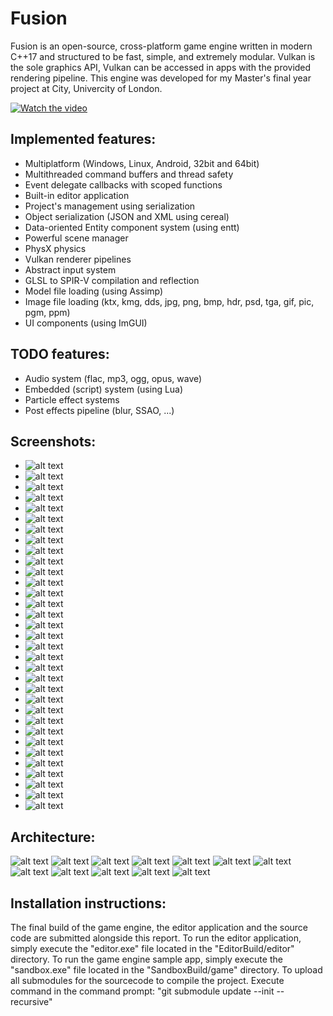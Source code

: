# Fusion

Fusion is an open-source, cross-platform game engine written in modern C++17 and structured to be fast, simple, and extremely modular.
Vulkan is the sole graphics API, Vulkan can be accessed in apps with the provided rendering pipeline.
This engine was developed for my Master's final year project at City, Univercity of London.

[![Watch the video](https://img.youtube.com/vi/xCEj8s233eM/0.jpg)](https://www.youtube.com/watch?v=xCEj8s233eM)

## Implemented features:
- Multiplatform (Windows, Linux, Android, 32bit and 64bit)
- Multithreaded command buffers and thread safety
- Event delegate callbacks with scoped functions
- Built-in editor application
- Project's management using serialization
- Object serialization (JSON and XML using cereal)
- Data-oriented Entity component system (using entt)
- Powerful scene manager
- PhysX physics
- Vulkan renderer pipelines
- Abstract input system
- GLSL to SPIR-V compilation and reflection
- Model file loading (using Assimp)
- Image file loading (ktx, kmg, dds, jpg, png, bmp, hdr, psd, tga, gif, pic, pgm, ppm)
- UI components (using ImGUI)

## TODO features:
- Audio system (flac, mp3, ogg, opus, wave)
- Embedded (script) system (using Lua)
- Particle effect systems
- Post effects pipeline (blur, SSAO, ...)

## Screenshots:
- ![alt text](https://i.ibb.co/JtdJhJx/image-028.png)
- ![alt text](https://i.ibb.co/hsM0Tx8/image-029.png)
- ![alt text](https://i.ibb.co/NCRLY34/image-030.jpg)
- ![alt text](https://i.ibb.co/fdN2KsH/image-031.jpg)
- ![alt text](https://i.ibb.co/6mH2ZxM/image-032.jpg)
- ![alt text](https://i.ibb.co/g65qp5t/image-033.png)
- ![alt text](https://i.ibb.co/xMLGrKz/image-034.png)
- ![alt text](https://i.ibb.co/gvXbV1P/image-035.png)
- ![alt text](https://i.ibb.co/19STRkk/image-036.png)
- ![alt text](https://i.ibb.co/5sCpWXN/image-037.png)
- ![alt text](https://i.ibb.co/b77z7sp/image-038.png)
- ![alt text](https://i.ibb.co/SnDQB4b/image-039.png)
- ![alt text](https://i.ibb.co/0fZp6TL/image-040.png)
- ![alt text](https://i.ibb.co/CwhtBcr/image-041.png)
- ![alt text](https://i.ibb.co/XJCYVFB/image-042.png)
- ![alt text](https://i.ibb.co/FXq16cf/image-043.png)
- ![alt text](https://i.ibb.co/8BY76jY/image-044.jpg)
- ![alt text](https://i.ibb.co/hHX8PP6/image-045.png)
- ![alt text](https://i.ibb.co/80pNpWd/image-046.jpg)
- ![alt text](https://i.ibb.co/r0bMkvv/image-047.png)
- ![alt text](https://i.ibb.co/HNTdV51/image-048.png)
- ![alt text](https://i.ibb.co/WD7MkfG/image-049.jpg)
- ![alt text](https://i.ibb.co/GpX3zBq/image-050.png)
- ![alt text](https://i.ibb.co/HxYLznn/image-051.png)
- ![alt text](https://i.ibb.co/sPRzPGT/image-052.png)
- ![alt text](https://i.ibb.co/23N9wbp/image-053.png)
- ![alt text](https://i.ibb.co/NyqYfxx/image-054.png)
- ![alt text](https://i.ibb.co/x8k7MCr/image-055.png)
- ![alt text](https://i.ibb.co/PhpkZr2/image-056.png)
- ![alt text](https://i.ibb.co/vxn2Y5Y/image-057.png)
- ![alt text](https://i.ibb.co/XJNQqvV/image-058.jpg)
- ![alt text](https://i.ibb.co/n0BByWs/image-059.jpg)
- ![alt text](https://i.ibb.co/fGT0P2x/image-060.jpg)

## Architecture:
![alt text](https://i.ibb.co/QH8JKMD/image-016.png)
![alt text](https://i.ibb.co/Q9JkrmM/image-017.png)
![alt text](https://i.ibb.co/JqqGf24/image-018.png)
![alt text](https://i.ibb.co/NpdPWPP/image-019.png)
![alt text](https://i.ibb.co/HV6MMsP/image-020.png)
![alt text](https://i.ibb.co/6416gsr/image-021.png)
![alt text](https://i.ibb.co/LQRZK9x/image-022.png)
![alt text](https://i.ibb.co/GHJGPKF/image-023.png)
![alt text](https://i.ibb.co/SymR7bq/image-024.png)
![alt text](https://i.ibb.co/b1GhxGm/image-025.png)
![alt text](https://i.ibb.co/5s3r7ZG/image-026.png)
![alt text](https://i.ibb.co/QYqd0D0/image-027.png)

## Installation instructions:
The final build of the game engine, the editor application and the source code are submitted alongside this 
report. To run the editor application, simply execute the "editor.exe" file located in the 
"EditorBuild/editor" directory. To run the game engine sample app, simply execute the "sandbox.exe" file 
located in the "SandboxBuild/game" directory. To upload all submodules for the sourcecode to compile 
the project. Execute command in the command prompt: "git submodule update --init --recursive"

